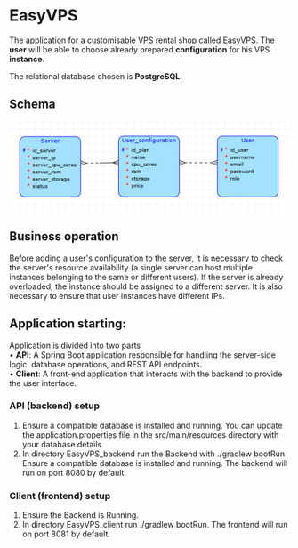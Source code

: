 # EasyVPS
The application for a customisable VPS rental shop called EasyVPS.
The **user** will be able to choose already prepared **configuration** for his VPS **instance**.

The relational database chosen is **PostgreSQL**.
## Schema
![DBschema](DatabaseSchema.png)
## Business operation
Before adding a user's configuration to the server, 
it is necessary to check the server's resource availability 
(a single server can host multiple instances belonging to the same or different users).
If the server is already overloaded, the instance should be assigned to a different server.
It is also necessary to ensure that user instances have different IPs.
## Application starting:
Application is divided into two parts<br>
• **API**: A Spring Boot application responsible for handling the server-side logic, database operations, and REST API endpoints.<br>
• **Client**: A front-end application that interacts with the backend to provide the user interface.
### API (backend) setup
1. Ensure a compatible database is installed and running. You can
update the application.properties file in the src/main/resources directory with your database details 
2. In directory EasyVPS_backend run the Backend with ./gradlew bootRun. Ensure a compatible database is installed and running.
The backend will run on port 8080 by default.
### Client (frontend) setup
1. Ensure the Backend is Running.
2. In directory EasyVPS_client run ./gradlew bootRun. The frontend will run on port 8081 by default.